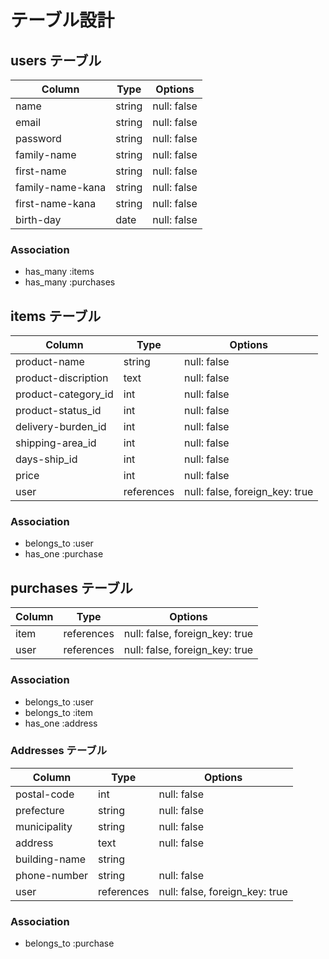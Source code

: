 # テーブル設計

## users テーブル

| Column           | Type    | Options     |
| ---------------- | ------- | ----------  |
| name             | string  | null: false |
| email            | string  | null: false |
| password         | string  | null: false |
| family-name      | string  | null: false |
| first-name       | string  | null: false |
| family-name-kana | string  | null: false |
| first-name-kana  | string  | null: false |
| birth-day        | date    | null: false |


### Association

- has_many :items
- has_many :purchases

## items テーブル

| Column               | Type       | Options                        |
| -------------------  | ---------- | ------------------------------ |
| product-name         | string     | null: false                    |
| product-discription  | text       | null: false                    |
| product-category_id  | int        | null: false                    |
| product-status_id    | int        | null: false                    |
| delivery-burden_id   | int        | null: false                    |
| shipping-area_id     | int        | null: false                    |
| days-ship_id         | int        | null: false                    |
| price                | int        | null: false                    |
| user                 | references | null: false, foreign_key: true |

### Association

- belongs_to :user
- has_one :purchase

## purchases テーブル

| Column           | Type       | Options                        |
| ---------------- | -------    | ------------------------------ |
| item             | references | null: false, foreign_key: true |
| user             | references | null: false, foreign_key: true |

### Association

- belongs_to :user
- belongs_to :item
- has_one :address

### Addresses テーブル

| Column         | Type       | Options                        |
| ---------------| ---------- | ------------------------------ |
| postal-code    | int        | null: false                    |
| prefecture     | string     | null: false                    |
| municipality   | string     | null: false                    |
| address        | text       | null: false                    |
| building-name  | string     |                                |
| phone-number   | string     | null: false                    |
| user           | references | null: false, foreign_key: true |

### Association

- belongs_to :purchase

